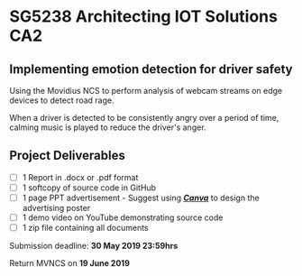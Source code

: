 # SG5238 Architecting IOT Solutions CA2

## Implementing emotion detection for driver safety

Using the Movidius NCS to perform analysis of webcam streams on edge devices to detect road rage.

When a driver is detected to be consistently angry over a period of time, calming music is played to reduce the driver's anger.

## Project Deliverables

- [ ] 1 Report in .docx or .pdf format
- [ ] 1 softcopy of source code in GitHub
- [ ] 1 page PPT advertisement
    \- Suggest using [___Canva___](https://www.canva.com/) to design the advertising poster
- [ ] 1 demo video on YouTube demonstrating source code
- [ ] 1 zip file containing all documents

Submission deadline: __30 May 2019 23:59hrs__

Return MVNCS on __19 June 2019__